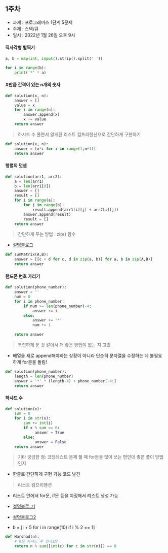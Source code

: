 ## 1주차
* 과제 : 프로그래머스 1단계 5문제
* 주제 : 스택/큐 
* 일시 : 2022년 1월 26일 오후 9시


#### 직사각형 별찍기
```python
a, b = map(int, input().strip().split(' '))

for i in range(b):
    print('*' * a)
```

#### X만큼 간격이 있는 n개의 숫자
```python
def solution(x, n):
    answer = []
    value = x
    for i in range(n):
        answer.append(x)
        x += value
    return answer
```

>하샤드 수 풀면서 알게된 리스트 컴프리헨션으로 간단하게 구현하기
```python
def solution(x, n):
    answer = [x*i for i in range(1,n+1)]
    return answer
```

#### 행렬의 덧셈 
```python 
def solution(arr1, arr2):
    a = len(arr1)
    b = len(arr1[0])
    answer = []
    result = []
    for i in range(a):
        for j in range(b):
            result.append(arr1[i][j] + arr2[i][j])
        answer.append(result)
        result = []
    return answer
```

>간단하게 푸는 방법 : zip() 함수
* [설명블로그](https://www.daleseo.com/python-zip/)

```python
def sumMatrix(A,B):
    answer = [[c + d for c, d in zip(a, b)] for a, b in zip(A,B)]
    return answer
```

#### 핸드폰 번호 가리기
```python
def solution(phone_number):
    answer = ''
    num = 0
    for i in phone_number: 
        if num >= len(phone_number)-4:
            answer += i
        else:
            answer += '*' 
            num += 1
            
    return answer
```

> 복잡하게 푼 것 같아서 더 좋은 방법이 없는 지 고민
* 배열을 새로 append해야하는 상황이 아니라 단순히 문자열을 수정하는 데 불필요하게 for문을 돌림! 

```python
def solution(phone_number):
    length = len(phone_number)
    answer = '*' * (length-4) + phone_number[-4:]
    return answer
```

#### 하샤드 수
```python
def solution(x):
    sum = 0
    for i in str(x):
        sum += int(i)
        if x % sum == 0:
             answer = True
        else:
             answer = False
    return answer
```

>기타 궁금한 점: 코딩테스트 문제 풀 때 for문을 많이 쓰는 편인데 좋은 풀이 방법인지

* 한줄로 간단하게 구현 가능 코드 발견  
>리스트 컴프리헨션 
* 리스트 안에서 for문, if문 등을 지정해서 리스트 생성 가능

* [설명블로그1](https://elvanov.com/1713)
* [설명블로그2](https://wikidocs.net/84393)

* b = [i + 5 for i in range(10) if i % 2 == 1]

```python
def Harshad(n):
    # n은 하샤드 수 인가요?
    return n % sum([int(c) for c in str(n)]) == 0
```
